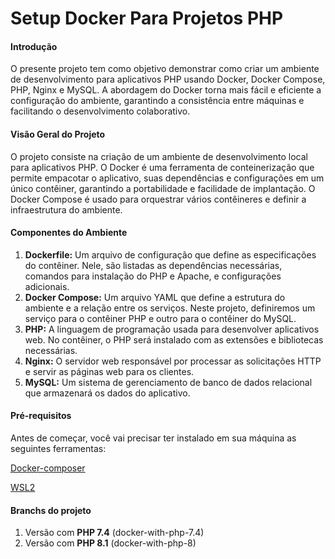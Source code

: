 # Setup Docker Para Projetos PHP

#### Introdução

O presente projeto tem como objetivo demonstrar como criar um ambiente de desenvolvimento para aplicativos PHP usando Docker, Docker Compose, PHP, Nginx e MySQL. A abordagem do Docker torna mais fácil e eficiente a configuração do ambiente, garantindo a consistência entre máquinas e facilitando o desenvolvimento colaborativo. 

#### Visão Geral do Projeto

O projeto consiste na criação de um ambiente de desenvolvimento local para aplicativos PHP. O Docker é uma ferramenta de conteinerização que permite empacotar o aplicativo, suas dependências e configurações em um único contêiner, garantindo a portabilidade e facilidade de implantação. O Docker Compose é usado para orquestrar vários contêineres e definir a infraestrutura do ambiente.

#### Componentes do Ambiente

1. **Dockerfile:** Um arquivo de configuração que define as especificações do contêiner. Nele, são listadas as dependências necessárias, comandos para instalação do PHP e Apache, e configurações adicionais.
2. **Docker Compose:** Um arquivo YAML que define a estrutura do ambiente e a relação entre os serviços. Neste projeto, definiremos um serviço para o contêiner PHP e outro para o contêiner do MySQL.
3. **PHP:** A linguagem de programação usada para desenvolver aplicativos web. No contêiner, o PHP será instalado com as extensões e bibliotecas necessárias.
4. **Nginx:** O servidor web responsável por processar as solicitações HTTP e servir as páginas web para os clientes.
5. **MySQL:** Um sistema de gerenciamento de banco de dados relacional que armazenará os dados do aplicativo.

#### Pré-requisitos

Antes de começar, você vai precisar ter instalado em sua máquina as seguintes ferramentas:

[Docker-composer](https://docs.docker.com/compose/)

[WSL2](https://learn.microsoft.com/pt-br/windows/wsl/install)

#### Branchs do projeto

1. Versão com **PHP 7.4** (docker-with-php-7.4)
2. Versão com **PHP 8.1** (docker-with-php-8)